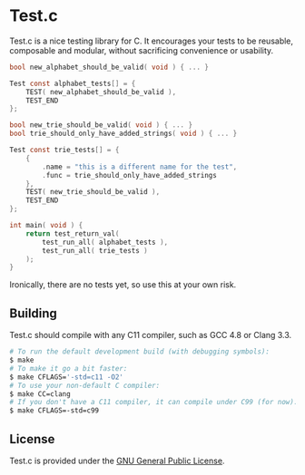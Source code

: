 # Test.c

Test.c is a nice testing library for C. It encourages your tests to be reusable, composable and modular, without sacrificing convenience or usability.

``` c
bool new_alphabet_should_be_valid( void ) { ... }

Test const alphabet_tests[] = {
    TEST( new_alphabet_should_be_valid ),
    TEST_END
};

bool new_trie_should_be_valid( void ) { ... }
bool trie_should_only_have_added_strings( void ) { ... }

Test const trie_tests[] = {
    {
        .name = "this is a different name for the test",
        .func = trie_should_only_have_added_strings
    },
    TEST( new_trie_should_be_valid ),
    TEST_END
};

int main( void ) {
    return test_return_val(
        test_run_all( alphabet_tests ),
        test_run_all( trie_tests )
    );
}
```

Ironically, there are no tests yet, so use this at your own risk.


## Building

Test.c should compile with any C11 compiler, such as GCC 4.8 or Clang 3.3.

``` sh
# To run the default development build (with debugging symbols):
$ make
# To make it go a bit faster:
$ make CFLAGS='-std=c11 -O2'
# To use your non-default C compiler:
$ make CC=clang
# If you don't have a C11 compiler, it can compile under C99 (for now):
$ make CFLAGS=-std=c99
```


## License

Test.c is provided under the [GNU General Public License](/LICENSE.md).


